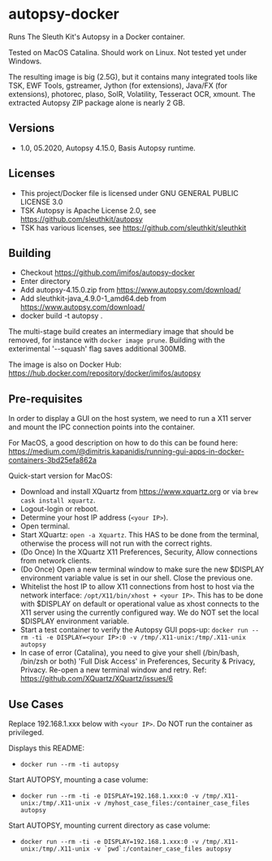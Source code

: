 # autopsy-docker

Runs The Sleuth Kit's Autopsy in a Docker container.

Tested on MacOS Catalina. Should work on Linux. Not tested yet under Windows.

The resulting image is big (2.5G), but it contains many integrated tools like TSK, EWF Tools, gstreamer, Jython (for extensions), Java/FX (for extensions), photorec, plaso, SolR, Volatility, Tesseract OCR, xmount. The extracted Autopsy ZIP package alone is nearly 2 GB. 

## Versions

  * 1.0, 05.2020, Autopsy 4.15.0, Basis Autopsy runtime. 

## Licenses

  * This project/Docker file is licensed under GNU GENERAL PUBLIC LICENSE 3.0
  * TSK Autopsy is Apache License 2.0, see https://github.com/sleuthkit/autopsy
  * TSK has various licenses, see https://github.com/sleuthkit/sleuthkit

## Building

  * Checkout https://github.com/imifos/autopsy-docker
  * Enter directory
  * Add autopsy-4.15.0.zip from https://www.autopsy.com/download/
  * Add sleuthkit-java_4.9.0-1_amd64.deb from https://www.autopsy.com/download/
  * docker build -t autopsy .
  
The multi-stage build creates an intermediary image that should be removed, for instance with ```docker image prune```. Building with the exterimental '--squash' flag saves additional 300MB.

The image is also on Docker Hub: https://hub.docker.com/repository/docker/imifos/autopsy
   
## Pre-requisites 

In order to display a GUI on the host system, we need to run a X11 server and mount the IPC connection points into the container. 

For MacOS, a good description on how to do this can be found here: https://medium.com/@dimitris.kapanidis/running-gui-apps-in-docker-containers-3bd25efa862a

Quick-start version for MacOS:

  * Download and install XQuartz from https://www.xquartz.org or via ```brew cask install xquartz```.
  * Logout-login or reboot. 
  * Determine your host IP address (```<your IP>```).
  * Open terminal.
  * Start XQuartz: ```open -a Xquartz```. This HAS to be done from the terminal, otherwise the process will not run with the correct rights.
  * (Do Once) In the XQuartz X11 Preferences, Security, Allow connections from network clients.
  * (Do Once) Open a new terminal window to make sure the new $DISPLAY environment variable value is set in our shell. Close the previous one. 
  * Whitelist the host IP to allow X11 connections from host to host via the network interface: ```/opt/X11/bin/xhost + <your IP>```. This has to be done with $DISPLAY on default or operational value as xhost connects to the X11 server using the currently configured way. We do NOT set the local $DISPLAY environment variable.
  * Start a test container to verify the Autopsy GUI pops-up: ```docker run --rm -ti -e DISPLAY=<your IP>:0 -v /tmp/.X11-unix:/tmp/.X11-unix autopsy```
  * In case of error (Catalina), you need to give your shell (/bin/bash, /bin/zsh or both) 'Full Disk Access' in Preferences, Security & Privacy, Privacy. Re-open a new terminal window and retry. Ref: https://github.com/XQuartz/XQuartz/issues/6

## Use Cases

Replace 192.168.1.xxx below with ```<your IP>```. Do NOT run the container as privileged.

Displays this README:
  * ```docker run --rm -ti autopsy```

Start AUTOPSY, mounting a case volume:
  * ```docker run --rm -ti -e DISPLAY=192.168.1.xxx:0 -v /tmp/.X11-unix:/tmp/.X11-unix -v /myhost_case_files:/container_case_files autopsy```

Start AUTOPSY, mounting current directory as case volume:
  * ```docker run --rm -ti -e DISPLAY=192.168.1.xxx:0 -v /tmp/.X11-unix:/tmp/.X11-unix -v `pwd`:/container_case_files autopsy```
